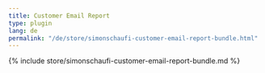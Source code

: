 ```yaml
---
title: Customer Email Report
type: plugin
lang: de
permalink: "/de/store/simonschaufi-customer-email-report-bundle.html"
---
```


{% include store/simonschaufi-customer-email-report-bundle.md %}
